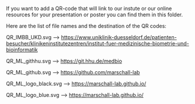 If you want to add a QR-code that will link to our instute or our online resources for your presentation or poster you can find them in this folder.

Here are the list of file names and the destination of the QR codes:

QR_IMBB_UKD.svg         -->        https://www.uniklinik-duesseldorf.de/patienten-besucher/klinikeninstitutezentren/institut-fuer-medizinische-biometrie-und-bioinformatik

QR_ML_githhu.svg        -->        https://git.hhu.de/medbio

QR_ML_github.svg        -->        https://github.com/marschall-lab

QR_ML_logo_black.svg    -->        https://marschall-lab.github.io/

QR_ML_logo_blue.svg     -->        https://marschall-lab.github.io/
